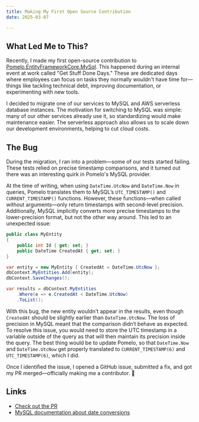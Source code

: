 ```yaml
---
title: Making My First Open Source Contribution
date: 2025-03-07  

---
```


## What Led Me to This?

Recently, I made my first open-source contribution to [Pomelo.EntityFrameworkCore.MySql](https://github.com/PomeloFoundation/Pomelo.EntityFrameworkCore.MySql). This happened during an internal event at work called "Get Stuff Done Days." These are dedicated days where employees can focus on tasks they normally wouldn't have time for—things like tackling technical debt, improving documentation, or experimenting with new tools.

I decided to migrate one of our services to MySQL and AWS serverless database instances. The motivation for switching to MySQL was simple: many of our other services already use it, so standardizing would make maintenance easier. The serverless approach also allows us to scale down our development environments, helping to cut cloud costs.

## The Bug

During the migration, I ran into a problem—some of our tests started failing. These tests relied on precise timestamp comparisons, and it turned out there was an interesting quirk in Pomelo's MySQL provider.

At the time of writing, when using `DateTime.UtcNow` and `DateTime.Now` in queries, Pomelo translates them to MySQL’s `UTC_TIMESTAMP()` and `CURRENT_TIMESTAMP()` functions. However, these functions—when called without arguments—only return timestamps with second-level precision. Additionally, MySQL implicitly converts more precise timestamps to the lower-precision format, but not the other way around. This led to an unexpected issue:

```csharp
public class MyEntity  
{  
    public int Id { get; set; }  
    public DateTime CreatedAt { get; set; }  
}

var entity = new MyEntity { CreatedAt = DateTime.UtcNow };  
dbContext.MyEntities.Add(entity);  
dbContext.SaveChanges();  

var results = dbContext.MyEntities  
    .Where(e => e.CreatedAt < DateTime.UtcNow)  
    .ToList();
```

With this bug, the new entity wouldn't appear in the results, even though `CreatedAt` should be slightly earlier than `DateTime.UtcNow`. The loss of precision in MySQL meant that the comparison didn’t behave as expected. To resolve this issue, you would need to store the UTC timestamp in a variable outside of the query as that will then maintain its precision inside the query. The best thing would be to update Pomelo, so that `DateTime.Now` and `DateTime.UtcNow` get properly translated to `CURRENT_TIMESTAMP(6)` and `UTC_TIMESTAMP(6)`, which I did.

Once I identified the issue, I opened a GitHub issue, submitted a fix, and got my PR merged—officially making me a contributor. 🙌

## Links

- [Check out the PR](https://github.com/PomeloFoundation/Pomelo.EntityFrameworkCore.MySql/pull/1988)
- [MySQL documentation about date conversions](https://dev.mysql.com/doc/refman/8.4/en/date-and-time-type-conversion.html)